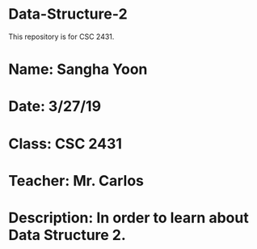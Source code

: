 # Data-Structure-2
This repository is for CSC 2431.
# Name: Sangha Yoon
# Date: 3/27/19
# Class: CSC 2431
# Teacher: Mr. Carlos
# Description: In order to learn about Data Structure 2.
